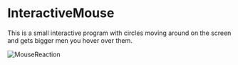 # InteractiveMouse

This is a small interactive program with circles moving around on the screen and gets bigger men you hover over them.

![MouseReaction](https://user-images.githubusercontent.com/25184812/191985223-f574282b-ba6c-476f-9301-5719f74eae98.gif)
